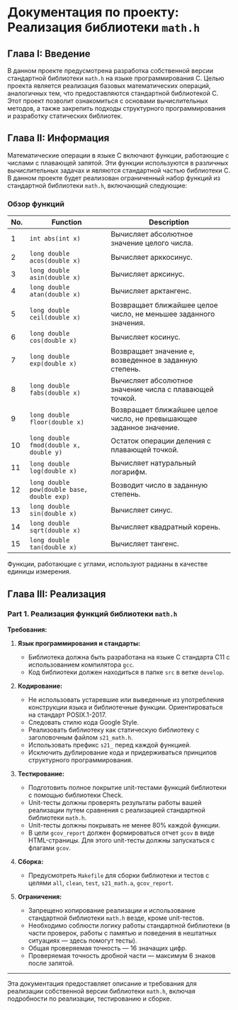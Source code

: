 # Документация по проекту: Реализация библиотеки `math.h`

## Глава I: Введение

В данном проекте предусмотрена разработка собственной версии стандартной библиотеки `math.h` на языке программирования C. Целью проекта является реализация базовых математических операций, аналогичных тем, что предоставляются стандартной библиотекой C. Этот проект позволит ознакомиться с основами вычислительных методов, а также закрепить подходы структурного программирования и разработку статических библиотек.

## Глава II: Информация

Математические операции в языке C включают функции, работающие с числами с плавающей запятой. Эти функции используются в различных вычислительных задачах и являются стандартной частью библиотеки C. В данном проекте будет реализован ограниченный набор функций из стандартной библиотеки `math.h`, включающий следующие:

### Обзор функций

| No. | Function           | Description                                    |
|-----|--------------------|------------------------------------------------|
| 1   | `int abs(int x)`   | Вычисляет абсолютное значение целого числа.   |
| 2   | `long double acos(double x)` | Вычисляет арккосинус.                     |
| 3   | `long double asin(double x)` | Вычисляет арксинус.                     |
| 4   | `long double atan(double x)` | Вычисляет арктангенс.                   |
| 5   | `long double ceil(double x)` | Возвращает ближайшее целое число, не меньшее заданного значения. |
| 6   | `long double cos(double x)`  | Вычисляет косинус.                     |
| 7   | `long double exp(double x)`  | Возвращает значение `e`, возведенное в заданную степень. |
| 8   | `long double fabs(double x)` | Вычисляет абсолютное значение числа с плавающей точкой. |
| 9   | `long double floor(double x)` | Возвращает ближайшее целое число, не превышающее заданное значение. |
| 10  | `long double fmod(double x, double y)` | Остаток операции деления с плавающей точкой. |
| 11  | `long double log(double x)`  | Вычисляет натуральный логарифм.          |
| 12  | `long double pow(double base, double exp)` | Возводит число в заданную степень. |
| 13  | `long double sin(double x)`  | Вычисляет синус.                       |
| 14  | `long double sqrt(double x)` | Вычисляет квадратный корень.            |
| 15  | `long double tan(double x)`  | Вычисляет тангенс.                     |

Функции, работающие с углами, используют радианы в качестве единицы измерения.

## Глава III: Реализация

### Part 1. Реализация функций библиотеки `math.h`

**Требования:**

1. **Язык программирования и стандарты:**
   - Библиотека должна быть разработана на языке C стандарта C11 с использованием компилятора `gcc`.
   - Код библиотеки должен находиться в папке `src` в ветке `develop`.

2. **Кодирование:**
   - Не использовать устаревшие или выведенные из употребления конструкции языка и библиотечные функции. Ориентироваться на стандарт POSIX.1-2017.
   - Следовать стилю кода Google Style.
   - Реализовать библиотеку как статическую библиотеку с заголовочным файлом `s21_math.h`.
   - Использовать префикс `s21_` перед каждой функцией.
   - Исключить дублирование кода и придерживаться принципов структурного программирования.

3. **Тестирование:**
   - Подготовить полное покрытие unit-тестами функций библиотеки с помощью библиотеки Check.
   - Unit-тесты должны проверять результаты работы вашей реализации путем сравнения с реализацией стандартной библиотеки `math.h`.
   - Unit-тесты должны покрывать не менее 80% каждой функции.
   - В цели `gcov_report` должен формироваться отчет `gcov` в виде HTML-страницы. Для этого unit-тесты должны запускаться с флагами `gcov`.

4. **Сборка:**
   - Предусмотреть `Makefile` для сборки библиотеки и тестов с целями `all`, `clean`, `test`, `s21_math.a`, `gcov_report`.

5. **Ограничения:**
   - Запрещено копирование реализации и использование стандартной библиотеки `math.h` везде, кроме unit-тестов.
   - Необходимо соблюсти логику работы стандартной библиотеки (в части проверок, работы с памятью и поведения в нештатных ситуациях — здесь помогут тесты).
   - Общая проверяемая точность — 16 значащих цифр.
   - Проверяемая точность дробной части — максимум 6 знаков после запятой.

---

Эта документация предоставляет описание и требования для реализации собственной версии библиотеки `math.h`, включая подробности по реализации, тестированию и сборке.
